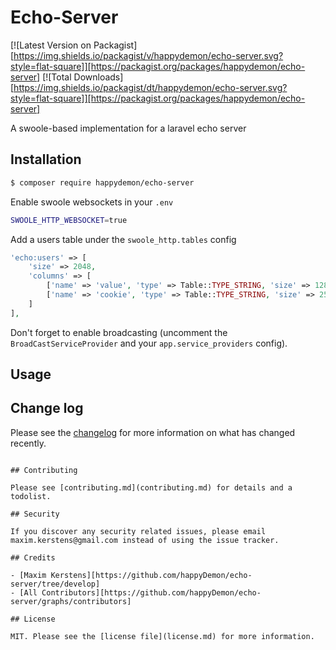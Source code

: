 # Echo-Server

[![Latest Version on Packagist][https://img.shields.io/packagist/v/happydemon/echo-server.svg?style=flat-square]][https://packagist.org/packages/happydemon/echo-server]
[![Total Downloads][https://img.shields.io/packagist/dt/happydemon/echo-server.svg?style=flat-square]][https://packagist.org/packages/happydemon/echo-server]

A swoole-based implementation for a laravel echo server

## Installation

``` bash
$ composer require happydemon/echo-server
```

Enable swoole websockets in your `.env`

```bash
SWOOLE_HTTP_WEBSOCKET=true
```

Add a users table under the `swoole_http.tables` config

```php
'echo:users' => [
    'size' => 2048,
    'columns' => [
        ['name' => 'value', 'type' => Table::TYPE_STRING, 'size' => 128],
        ['name' => 'cookie', 'type' => Table::TYPE_STRING, 'size' => 256],
    ]
],
```

Don't forget to enable broadcasting (uncomment the `BroadCastServiceProvider` and your `app.service_providers` config).

## Usage

## Change log

Please see the [changelog](changelog.md) for more information on what has changed recently.

```

## Contributing

Please see [contributing.md](contributing.md) for details and a todolist.

## Security

If you discover any security related issues, please email maxim.kerstens@gmail.com instead of using the issue tracker.

## Credits

- [Maxim Kerstens][https://github.com/happyDemon/echo-server/tree/develop]
- [All Contributors][https://github.com/happyDemon/echo-server/graphs/contributors]

## License

MIT. Please see the [license file](license.md) for more information.